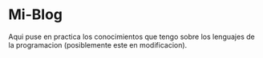 # Mi-Blog
Aqui puse en practica los conocimientos que tengo sobre los lenguajes de la programacion (posiblemente este en modificacion).
